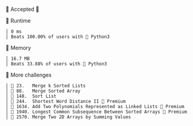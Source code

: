  Accepted 🎉


󰓅 Runtime

	│ 0 ms
	│ Beats 100.00% of users with  Python3


󰍛 Memory

	│ 16.7 MB
	│ Beats 33.88% of users with  Python3


 More challenges

	│ 󱓻 23.   Merge k Sorted Lists
	│ 󱓻 88.   Merge Sorted Array
	│ 󱓻 148.  Sort List
	│ 󱓻 244.  Shortest Word Distance II  Premium
	│ 󱓻 1634. Add Two Polynomials Represented as Linked Lists  Premium
	│ 󱓻 1940. Longest Common Subsequence Between Sorted Arrays  Premium
	│ 󱓻 2570. Merge Two 2D Arrays by Summing Values
